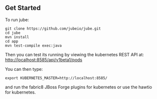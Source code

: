 ## Get Started

To run jube:

    git clone https://github.com/jubeio/jube.git
    cd jube
    mvn install
    cd app
    mvn test-compile exec:java


Then you can test its running by viewing the kubernetes REST API at: [http://localhost:8585/api/v1beta1/pods](http://localhost:8585/api/v1beta1/pods)

You can then type:

    export KUBERNETES_MASTER=http://localhost:8585/

and run the fabric8 JBoss Forge plugins for kubernetes or use the hawtio for kubernetes.